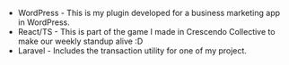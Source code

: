 <ul>
<li>WordPress - This is my plugin developed for a business marketing app in WordPress.</li>
<li>React/TS - This is part of the game I made in Crescendo Collective to make our weekly standup alive :D</li>
<li>Laravel - Includes the transaction utility for one of my project.</li>
</ul>
